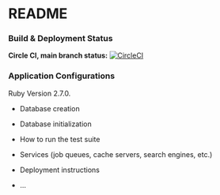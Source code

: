 # README

### Build & Deployment Status
**Circle CI, main branch status:** 
[![CircleCI](https://circleci.com/gh/penvarict/CS3300/tree/main.svg?style=svg)](https://circleci.com/gh/penvarict/CS3300/tree/main) 

### Application Configurations
Ruby Version 2.7.0. 


* Database creation

* Database initialization

* How to run the test suite

* Services (job queues, cache servers, search engines, etc.)

* Deployment instructions

* ...
